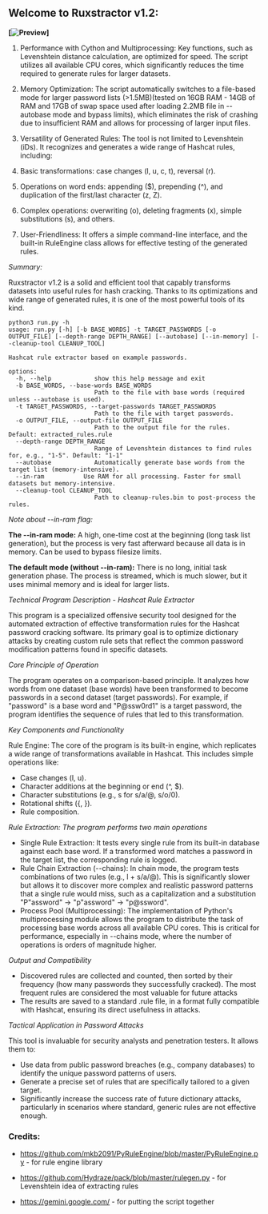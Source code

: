 <h2>Welcome to Ruxstractor v1.2:</h2>

**[![Preview](https://dai.ly/k6soryDAyMQbHZDQEgw)]**

1. Performance with Cython and Multiprocessing: Key functions, such as Levenshtein distance calculation, are optimized for speed. The script utilizes all available CPU cores, which significantly reduces the time required to generate rules for larger datasets.

2. Memory Optimization: The script automatically switches to a file-based mode for larger password lists (>1.5MB)(tested on 16GB RAM - 14GB of RAM and 17GB of swap space used after loading 2.2MB file in --autobase mode and bypass limits), which eliminates the risk of crashing due to insufficient RAM and allows for processing of larger input files.

3. Versatility of Generated Rules: The tool is not limited to Levenshtein (iDs). It recognizes and generates a wide range of Hashcat rules, including:

4. Basic transformations: case changes (l, u, c, t), reversal (r).

5. Operations on word ends: appending ($), prepending (^), and duplication of the first/last character (z, Z).

6. Complex operations: overwriting (o), deleting fragments (x), simple substitutions (s), and others.

7. User-Friendliness: It offers a simple command-line interface, and the built-in RuleEngine class allows for effective testing of the generated rules.

*Summary:*

Ruxstractor v1.2 is a solid and efficient tool that capably transforms datasets into useful rules for hash cracking. Thanks to its optimizations and wide range of generated rules, it is one of the most powerful tools of its kind.

```
python3 run.py -h
usage: run.py [-h] [-b BASE_WORDS] -t TARGET_PASSWORDS [-o OUTPUT_FILE] [--depth-range DEPTH_RANGE] [--autobase] [--in-memory] [--cleanup-tool CLEANUP_TOOL]

Hashcat rule extractor based on example passwords.

options:
  -h, --help            show this help message and exit
  -b BASE_WORDS, --base-words BASE_WORDS
                        Path to the file with base words (required unless --autobase is used).
  -t TARGET_PASSWORDS, --target-passwords TARGET_PASSWORDS
                        Path to the file with target passwords.
  -o OUTPUT_FILE, --output-file OUTPUT_FILE
                        Path to the output file for the rules. Default: extracted_rules.rule
  --depth-range DEPTH_RANGE
                        Range of Levenshtein distances to find rules for, e.g., "1-5". Default: "1-1"
  --autobase            Automatically generate base words from the target list (memory-intensive).
  --in-ram           Use RAM for all processing. Faster for small datasets but memory-intensive.
  --cleanup-tool CLEANUP_TOOL
                        Path to cleanup-rules.bin to post-process the rules.
```
                        
                        
*Note about --in-ram flag:*

**The --in-ram mode:** A high, one-time cost at the beginning (long task list generation), but the process is very fast afterward because all data is in memory. Can be used to bypass filesize limits.

**The default mode (without --in-ram):** There is no long, initial task generation phase. The process is streamed, which is much slower, but it uses minimal memory and is ideal for larger lists.



*Technical Program Description - Hashcat Rule Extractor*

This program is a specialized offensive security tool designed for the automated extraction of effective transformation rules for the Hashcat password cracking software. Its primary goal is to optimize dictionary attacks by creating custom rule sets that reflect the common password modification patterns found in specific datasets.

*Core Principle of Operation*

The program operates on a comparison-based principle. It analyzes how words from one dataset (base words) have been transformed to become passwords in a second dataset (target passwords). For example, if "password" is a base word and "P@ssw0rd1" is a target password, the program identifies the sequence of rules that led to this transformation.

*Key Components and Functionality*

Rule Engine: The core of the program is its built-in engine, which replicates a wide range of transformations available in Hashcat. This includes simple operations like:

- Case changes (l, u).
- Character additions at the beginning or end (^, $).
- Character substitutions (e.g., s for s/a/@, s/o/0).
- Rotational shifts ({, }).
- Rule composition.

*Rule Extraction: The program performs two main operations*

- Single Rule Extraction: It tests every single rule from its built-in database against each base word. If a transformed word matches a password in the target list, the corresponding rule is logged.
- Rule Chain Extraction (--chains): In chain mode, the program tests combinations of two rules (e.g., l + s/a/@). This is significantly slower but allows it to discover more complex and realistic password patterns that a single rule would miss, such as a capitalization and a substitution "P"assword" -> "p"assword" -> "p@ssword".
- Process Pool (Multiprocessing): The implementation of Python's multiprocessing module allows the program to distribute the task of processing base words across all available CPU cores. This is critical for performance, especially in --chains mode, where the number of operations is orders of magnitude higher.

*Output and Compatibility*

- Discovered rules are collected and counted, then sorted by their frequency (how many passwords they successfully cracked). The most frequent rules are considered the most valuable for future attacks
- The results are saved to a standard .rule file, in a format fully compatible with Hashcat, ensuring its direct usefulness in attacks.

*Tactical Application in Password Attacks*

This tool is invaluable for security analysts and penetration testers. It allows them to:

- Use data from public password breaches (e.g., company databases) to identify the unique password patterns of users.
- Generate a precise set of rules that are specifically tailored to a given target.
- Significantly increase the success rate of future dictionary attacks, particularly in scenarios where standard, generic rules are not effective enough.

<h3>Credits:</h3>

- https://github.com/mkb2091/PyRuleEngine/blob/master/PyRuleEngine.py - for rule engine library

- https://github.com/Hydraze/pack/blob/master/rulegen.py - for Levenshtein idea of extracting rules

- https://gemini.google.com/ - for putting the script together
